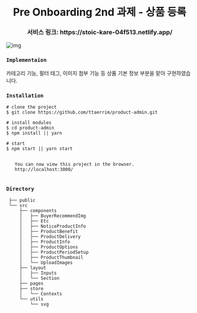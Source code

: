 <h1 align="center"> Pre Onboarding 2nd 과제 - 상품 등록 </h1>

<h3 align="center"> 서비스 링크: https://stoic-kare-04f513.netlify.app/</h3>

![img](https://user-images.githubusercontent.com/43867711/154854135-b655d74c-a5d7-46c4-88ce-cbd27fe84849.gif)

### `Implementaion`

카테고리 기능, 필터 태그, 이미지 첨부 기능 등 상품 기본 정보 부분을 맡아 구현하였습니다.

### `Installation`

```
# clone the project
$ git clone https://github.com/ttaerrim/product-admin.git

# install modules
$ cd product-admin
$ npm install || yarn

# start
$ npm start || yarn start

⠀
⠀  You can now view this project in the browser.
⠀  http://localhost:3000/
⠀
```

### `Directory`

     ├── public
     └── src
         ├── components
         │   ├── BuyerRecommendImg
         │   ├── Etc
         │   ├── NoticeProductInfo
         │   ├── ProductBenefit
         │   ├── ProductDelivery
         │   ├── ProductInfo
         │   ├── ProductOptions
         │   ├── ProductPeriodSetup
         │   ├── ProductThumbnail
         │   └── UploadImages
         ├── layout
         │   ├── Inputs
         │   └── Section
         ├── pages
         ├── store
         │   └── Contexts
         └── utils
             └── svg
